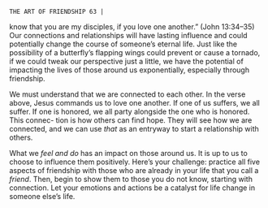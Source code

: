 ```
THE ART OF FRIENDSHIP 63 |
```
know that you are my disciples, if you love one another.” (John
13:34–35)
Our connections and relationships will have lasting influence and could
potentially change the course of someone’s eternal life. Just like the possibility
of a butterfly’s flapping wings could prevent or cause a tornado, if we could
tweak our perspective just a little, we have the potential of impacting the lives
of those around us exponentially, especially through friendship.

We must understand that we are connected to each other. In the verse
above, Jesus commands us to love one another. If one of us suffers, we all suffer.
If one is honored, we all party alongside the one who is honored. This connec-
tion is how others can find hope. They will see how we are connected, and we
can use _that_ as an entryway to start a relationship with others.

What we _feel and do_ has an impact on those around us. It is up to us
to choose to influence them positively. Here’s your challenge: practice all five
aspects of friendship with those who are already in your life that you call a
_friend_. Then, begin to show them to those you do not know, starting with
connection. Let your emotions and actions be a catalyst for life change in
someone else’s life.


